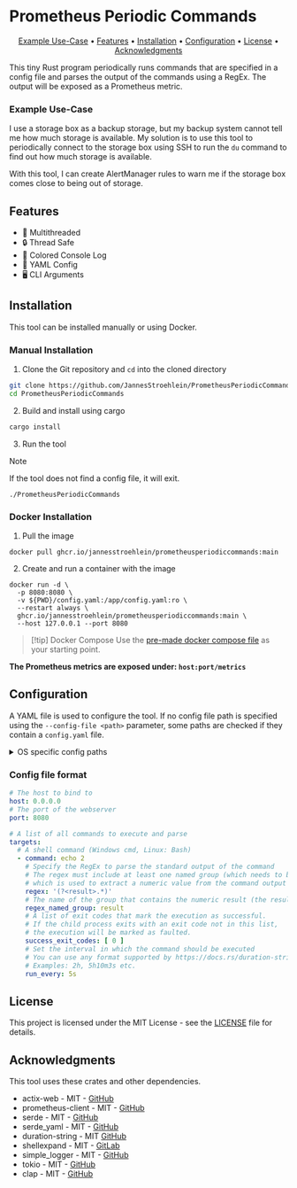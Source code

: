 ﻿# Prometheus Periodic Commands

<div align="center">
    <a href="#example-use-case">Example Use-Case</a> •
    <a href="#features">Features</a> •
    <a href="#installation">Installation</a> •
    <a href="#configuration">Configuration</a> •
    <a href="#license">License</a> •
    <a href="#acknowledgments">Acknowledgments</a>
</div>

This tiny Rust program periodically runs commands that are specified in a config file
and parses the output of the commands using a RegEx. The output will be exposed as a
Prometheus metric.

### Example Use-Case

I use a storage box as a backup storage, but my backup system cannot tell me how much
storage is available. My solution is to use this tool to periodically connect to the storage
box using SSH to run the `du` command to find out how much storage is available.

With this tool, I can create AlertManager rules to warn me if the storage box comes close to being out of storage.

## Features

- 🧷 Multithreaded
- 🔒 Thread Safe
- 🎨 Colored Console Log
- 💾 YAML Config
- 🖥️ CLI Arguments

## Installation

This tool can be installed manually or using Docker.

### Manual Installation

1. Clone the Git repository and `cd` into the cloned directory

```sh
git clone https://github.com/JannesStroehlein/PrometheusPeriodicCommands.git
cd PrometheusPeriodicCommands
```

2. Build and install using cargo

```sh
cargo install
```

3. Run the tool

> [!NOTE]
> If the tool does not find a config file, it will exit.

```shell
./PrometheusPeriodicCommands
```

### Docker Installation

1. Pull the image

```shell
docker pull ghcr.io/jannesstroehlein/prometheusperiodiccommands:main
```

2. Create and run a container with the image

```shell
docker run -d \
  -p 8080:8080 \
  -v ${PWD}/config.yaml:/app/config.yaml:ro \
  --restart always \
  ghcr.io/jannesstroehlein/prometheusperiodiccommands:main \
  --host 127.0.0.1 --port 8080
```

> [!tip] Docker Compose
> Use the [pre-made docker compose file](docker-compose.yml) as your starting point.

**The Prometheus metrics are exposed under: `host:port/metrics`**

## Configuration

A YAML file is used to configure the tool. If no config file path is specified using the
`--config-file <path>` parameter, some paths are checked if they contain a `config.yaml` file.

<details>
<summary>OS specific config paths</summary>

| OS      | Paths                                                                                             |
|---------|---------------------------------------------------------------------------------------------------|
| Linux   | ~/.config/prometheus_periodic_commands/config.yaml, /etc/prometheus_periodic_commands/config.yaml |
| Windows | %LocalAppData%/prometheus_periodic_commands/config.yaml                                           |

</details>

### Config file format

```yaml
# The host to bind to
host: 0.0.0.0
# The port of the webserver
port: 8080

# A list of all commands to execute and parse
targets:
  # A shell command (Windows cmd, Linux: Bash)
  - command: echo 2
    # Specify the RegEx to parse the standard output of the command
    # The regex must include at least one named group (which needs to be specified below)
    # which is used to extract a numeric value from the command output
    regex: '(?<result>.*)'
    # The name of the group that contains the numeric result (the result can also be a float)
    regex_named_group: result
    # A list of exit codes that mark the execution as successful.
    # If the child process exits with an exit code not in this list,
    # the execution will be marked as faulted.
    success_exit_codes: [ 0 ]
    # Set the interval in which the command should be executed
    # You can use any format supported by https://docs.rs/duration-string/latest/duration_string/
    # Examples: 2h, 5h10m3s etc.
    run_every: 5s
```

## License

This project is licensed under the MIT License - see the [LICENSE](LICENSE) file for details.

## Acknowledgments

This tool uses these crates and other dependencies.

- actix-web - MIT - [GitHub](https://github.com/actix/actix-web)
- prometheus-client - MIT - [GitHub](https://github.com/prometheus/client_rust)
- serde - MIT - [GitHub](https://github.com/serde-rs/serde)
- serde_yaml - MIT - [GitHub](https://github.com/dtolnay/serde-yaml)
- duration-string - MIT [GitHub](https://github.com/RonniSkansing/duration-string)
- shellexpand - MIT - [GitLab](https://gitlab.com/ijackson/rust-shellexpand)
- simple_logger - MIT - [GitHub](https://github.com/borntyping/rust-simple_logger)
- tokio - MIT - [GitHub](https://github.com/tokio-rs/tokio)
- clap - MIT - [GitHub](https://github.com/clap-rs/clap)
